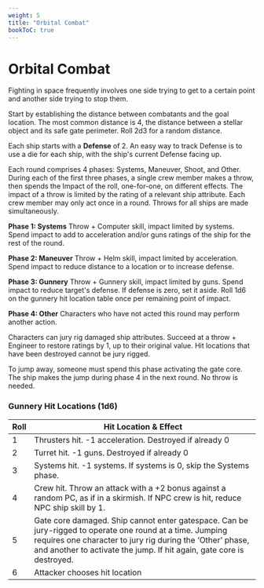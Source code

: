 ```yaml
---
weight: 5
title: "Orbital Combat"
bookToC: true
---
```


# Orbital Combat
Fighting in space frequently involves one side trying to get to a certain point and another side trying to stop them.

Start by establishing the distance between combatants and the goal location. The most common distance is 4, the distance between a stellar object and its safe gate perimeter. Roll 2d3 for a random distance.

Each ship starts with a **Defense** of 2. An easy way to track Defense is to use a die for each ship, with the ship's current Defense facing up.

Each round comprises 4 phases: Systems, Maneuver, Shoot, and Other. During each of the first three phases, a single crew member makes a throw, then spends the Impact of the roll, one-for-one, on different effects. The impact of a throw is limited by the rating of a relevant ship attribute. Each crew member may only act once in a round. Throws for all ships are made simultaneously.

**Phase 1: Systems**
Throw + Computer skill, impact limited by systems. Spend impact to add to acceleration and/or guns ratings of the ship for the rest of the round.

**Phase 2: Maneuver**
Throw + Helm skill, impact limited by acceleration. Spend impact to reduce distance to a location or to increase defense.

**Phase 3: Gunnery**
Throw + Gunnery skill, impact limited by guns. Spend impact to reduce target's defense. If defense is zero, set it aside. Roll 1d6 on the gunnery hit location table once per remaining point of impact.

**Phase 4: Other**
Characters who have not acted this round may perform another action.

Characters can jury rig damaged ship attributes. Succeed at a throw + Engineer to restore ratings by 1, up to their original value. Hit locations that have been destroyed cannot be jury rigged.

To jump away, someone must spend this phase activating the gate core. The ship makes the jump during phase 4 in the next round. No throw is needed.

### Gunnery Hit Locations (1d6)
| Roll | Hit Location & Effect |
|------|-----------------------|
| 1 | Thrusters hit. -1 acceleration. Destroyed if already 0 |
| 2 | Turret hit. -1 guns. Destroyed if already 0 |
| 3 | Systems hit. -1 systems. If systems is 0, skip the Systems phase. |
| 4 | Crew hit. Throw an attack with a +2 bonus against a random PC, as if in a skirmish. If NPC crew is hit, reduce NPC ship skill by 1. |
| 5 | Gate core damaged. Ship cannot enter gatespace. Can be jury-rigged to operate one round at a time. Jumping requires one character to jury rig during the ‘Other’ phase, and another to activate the jump. If hit again, gate core is destroyed. |
| 6 | Attacker chooses hit location |